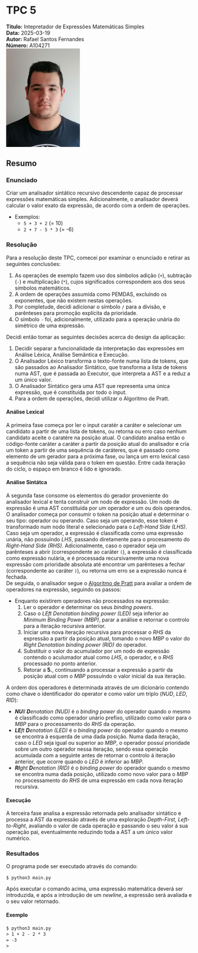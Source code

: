 # TPC 5

**Titulo:** Intepretador de Expressões Matemáticas Simples  
**Data:**  2025-03-19  
**Autor:** Rafael Santos Fernandes  
**Número:** A104271  
<img src="../assets/img/foto.jpg" alt="foto" width="200" />

## Resumo
### Enunciado
Criar um analisador sintático recursivo descendente capaz de processar expressões matemáticas simples. Adicionalmente, o analisador deverá calcular o valor exato da expressão, de acordo com a ordem de operações.  
- Exemplos:
  - `5 + 3 + 2` (= 10)
  - `2 + 7 - 5 * 3` (= -6)

### Resolução
Para a resolução deste TPC, comecei por examinar o enunciado e retirar as seguintes conclusões:
1. As operações de exemplo fazem uso dos símbolos adição (`+`), subtração (`-`) e multiplicação (`*`), cujos significados correspondem aos dos seus símbolos matemáticos.
2. A ordem de operações assumida como PEMDAS, excluíndo os exponentes, que não existem nestas operações.
3. Por completude, decidi adicionar o símbolo `/` para a divisão, e parênteses para promoção explícita da prioridade.
4. O símbolo `-` foi, adicionalmente, utilizado para a operação unária do simétrico de uma expressão.

Decidi então tomar as seguintes decisões acerca do design da aplicação:
1. Decidir separar a funcionalidade da interpretação das expressões em Análise Léxica, Análise Semântica e Execução.
2. O Analisador Léxico transforma o texto-fonte numa lista de tokens, que são passados ao Analisador Sintático, que transforma a lista de tokens numa AST, que é passada ao Executor, que interpreta a AST e a reduz a um único valor.
3. O Analisador Sintático gera uma AST que representa uma única expressão, que é constituída por todo o input.
4. Para a ordem de operações, decidi utilizar o Algoritmo de Pratt.

#### Análise Lexical
A primeira fase começa por ler o input caratér a caráter e selecionar um candidato a partir de uma lista de tokens, ou retorna ou erro caso nenhum candidato aceite o caratére na posição atual. O candidato analisa então o código-fonte caráter a caráter a partir da posição atual do analisador e cria um token a partir de uma sequência de caráteres, que é passado como elemento de um gerador para a próxima fase, ou lança um erro lexical caso a sequência não seja válida para o token em questão. Entre cada iteração do ciclo, o espaço em branco é lido e ignorado.

#### Análise Sintátca
A segunda fase consome os elementos do gerador proveniente do analisador lexical e tenta construír um nodo de expressão. Um nodo de expressão é uma AST constituída por um operador e um ou dois operandos.  
O analisador começa por consumir o token na posição atual e determinar o seu tipo: operador ou operando. Caso seja um operando, esse token é transformado num nodo literal e selecionado para o *Left-Hand Side (LHS)*. Caso seja um operador, a expressão é classificada como uma expressão unária, não possuíndo *LHS*, passando diretamente para o procesamento do *Right-Hand Side (RHS)*. Adicionalmente, caso o operador seja um parênteses a abrir (correspondente ao caráter `(`), a expressão é classíficada como expressão nulária, e é processada recursivamente uma nova expressão com prioridade absoluta até encontrar um parênteses a fechar (correspondente ao caráter `)`), ou retorna um erro se a expressão nunca é fechada.  
De seguida, o analisador segue o [Algoritmo de Pratt](https://matklad.github.io/2020/04/13/simple-but-powerful-pratt-parsing.html) para avaliar a ordem de operadores na expressão, seguindo os passos:
- Enquanto existirem operadores não processados na expressão:
  1. Ler o operador e determinar os seus *binding powers*.
  2. Caso o *LEft Denotation binding power (LED)* seja inferior ao *Minimum Binding Power (MBP)*, parar a análise e retornar o controlo para a iteração recursiva anterior.
  3. Iniciar uma nova iteração recursiva para processar o *RHS* da expressão a partir da posição atual, tomando o novo *MBP* o valor do *RIght Denotation binding power (RID)* do operador.
  4. Substituir o valor do acumulador por um nodo de expressão contendo o aculumador atual como *LHS*, o operador, e o *RHS* processado no ponto anterior.
  5. Retorar a **5.**, continuando a processar a expressão a partir da posição atual com o *MBP* possuíndo o valor inicial da sua iteração.

A ordem dos operadores é determinada através de um dicionário contendo como chave o identificador do operator e como valor um triplo (*NUD*, *LED*, *RID*):
  - ***NU****ll* ***D****enotation (NUD)* é o *binding power* do operador quando o mesmo é classificado como operador unário prefixo, utilizado como valor para o *MBP* para o processamento do *RHS* da operação.
  - ***LE****ft* ***D****enotation (LED)* é o *binding power* do operador quando o mesmo se encontra á esquerda de uma dada posição. Numa dada iteração, caso o *LED* seja igual ou superior ao *MBP*, o operador possuí prioridade sobre um outro operador nessa iteração, sendo essa operação acumulada com a seguinte antes de retornar o controlo á iteração anterior, que ocorre quando o *LED* é inferior ao *MBP*.
  - ***RI****ght* ***D****enotation (RID)* é o *binding power* do operador quando o mesmo se encontra numa dada posição, utilizado como novo valor para o *MBP* no processamento do *RHS* de uma expressão em cada nova iteração recursiva.

#### Execução
A terceira fase analisa a expressão retornada pelo analisador sintático e processa a AST da expressão através de uma exploração *Depth-First, Left-to-Right*, avaliando o valor de cada operação e passando o seu valor á sua operação pai, eventualmente reduzindo toda a AST a um único valor numérico.

### Resultados
O programa pode ser executado através do comando:
```
$ python3 main.py
```
Após executar o comando acima, uma expressão matemática deverá ser introduzida, e após a introdução de um *newline*, a expressão será avaliada e o seu valor retornado.

#### Exemplo
```
$ python3 main.py
> 1 + 2 - 2 * 3
= -3
> 
```
